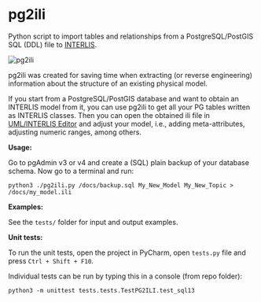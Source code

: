 # pg2ili
Python script to import tables and relationships from a PostgreSQL/PostGIS SQL (DDL) file to [INTERLIS](https://www.interlis.ch/en).

![pg2ili](https://user-images.githubusercontent.com/652785/70843347-9fe97f80-1dfe-11ea-9a18-3780fd41d965.png)

pg2ili was created for saving time when extracting (or reverse engineering) information about the structure of an existing physical model.

If you start from a PostgreSQL/PostGIS database and want to obtain an INTERLIS model from it, you can use pg2ili to get all your PG tables written as INTERLIS classes. Then you can open the obtained ili file in [UML/INTERLIS Editor](https://github.com/claeis/umleditor) and adjust your model, i.e., adding meta-attributes, adjusting numeric ranges, among others.

**Usage:**

Go to pgAdmin v3 or v4 and create a (SQL) plain backup of your database schema. Now go to a terminal and run:

    python3 ./pg2ili.py /docs/backup.sql My_New_Model My_New_Topic > /docs/my_model.ili


**Examples:**

See the `tests/` folder for input and output examples.


**Unit tests:**

To run the unit tests, open the project in PyCharm, open `tests.py` file and press `Ctrl + Shift + F10`.

Individual tests can be run by typing this in a console (from repo folder):

    python3 -m unittest tests.tests.TestPG2ILI.test_sql13    
